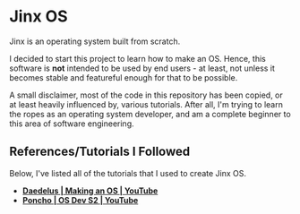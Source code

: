 # Jinx OS
Jinx is an operating system built from scratch.

I decided to start this project to learn how to make an OS. Hence, this software is **not** intended to be used by end users - at least, not unless it becomes stable and featureful enough for that to be possible.

A small disclaimer, most of the code in this repository has been copied, or at least heavily influenced by, various tutorials. After all, I'm trying to learn the ropes as an operating system developer, and am a complete beginner to this area of software engineering.

## References/Tutorials I Followed
Below, I've listed all of the tutorials that I used to create Jinx OS. 

* **[Daedelus | Making an OS | YouTube](https://www.youtube.com/watch?v=MwPjvJ9ulSc)**
* **[Poncho | OS Dev S2 | YouTube](https://www.youtube.com/playlist?list=PLxN4E629pPnJxCQCLy7E0SQY_zuumOVyZ)**
